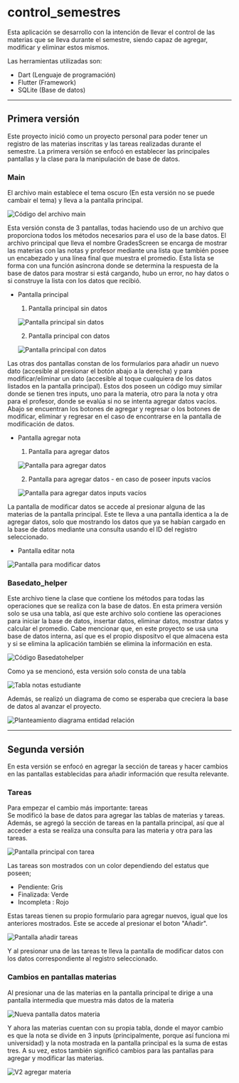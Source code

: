 # control_semestres

Esta aplicación se desarrollo con la intención de llevar el control de las materias que se lleva durante el semestre, siendo capaz de agregar, modificar y eliminar estos mismos.

Las herramientas utilizadas son:
- Dart (Lenguaje de programación)
- Flutter (Framework)
- SQLite (Base de datos)

---

## Primera versión
Este proyecto inició como un proyecto personal para poder tener un registro de las materias inscritas y las tareas realizadas durante el semestre. La primera versión se enfocó en establecer las principales pantallas y la clase para la manipulación de base de datos.

### Main

El archivo main establece el tema oscuro (En esta versión no se puede cambair el tema) y lleva a la pantalla principal.

![Código del archivo main](./doc-media/V1-main.png)

Esta versión consta de 3 pantallas, todas haciendo uso de un archivo que proporciona todos los métodos necesarios para el uso de la base datos. El archivo principal que lleva el nombre GradesScreen se encarga de mostrar las materias con las notas y profesor mediante una lista que también posee un encabezado y una línea final que muestra el promedio. Esta lista se forma con una función asíncrona donde se determina la respuesta de la base de datos para mostrar si está cargando, hubo un error, no hay datos o si construye la lista con los datos que recibió.

- Pantalla principal

  1. Pantalla principal sin datos


  ![Pantalla principal sin datos](./doc-media/V1-pantalla-principal.png)


  2. Pantalla principal con datos


  ![Pantalla principal con datos](./doc-media/V1-pantalla-principal-datos.png)


Las otras dos pantallas constan de los formularios para añadir un nuevo dato (accesible al presionar el botón abajo a la derecha) y para modificar/eliminar un dato (accesible al toque cualquiera de los datos listados en la pantalla principal). Estos dos poseen un código muy similar donde se tienen tres inputs, uno para la materia, otro para la nota y otra para el profesor, donde se evalúa si no se intenta agregar datos vacíos. Abajo se encuentran los botones de agregar y regresar o los botones de modificar, eliminar y regresar en el caso de encontrarse en la pantalla de modificación de datos.

- Pantalla agregar nota

    1. Pantalla para agregar datos


    ![Pantalla para agregar datos](./doc-media/V1-agregar-materia.png)


    2. Pantalla para agregar datos - en caso de poseer inputs vacíos


    ![Pantalla para agregar datos inputs vacíos](./doc-media/V1-agregar-materia-error.png)


La pantalla de modificar datos se accede al presionar alguna de las materias de la pantalla principal. Este te lleva a una pantalla identica a la de agregar datos, solo que mostrando los datos que ya se habían cargado en la base de datos mediante una consulta usando el ID del registro seleccionado.

- Pantalla editar nota


![Pantalla para modificar datos](./doc-media/V1-agregar-materia-dato.png)


### Basedato_helper
Este archivo tiene la clase que contiene los métodos para todas las operaciones que se realiza con la base de datos. En esta primera versión solo se usa una tabla, así que este archivo solo contiene las operaciones para iniciar la base de datos, insertar datos, eliminar datos, mostrar datos y calcular el promedio.
Cabe mencionar que, en este proyecto se usa una base de datos interna, así que es el propio dispositvo el que almacena esta y si se elimina la aplicación también se elimina la información en esta.

![Código Basedatohelper](./doc-media/V1-basedatohelper.png)

Como ya se mencionó, esta versión solo consta de una tabla

![Tabla notas estudiante](./doc-media/V1-DB.png)

Además, se realizó un diagrama de como se esperaba que creciera la base de datos al avanzar el proyecto.

![Planteamiento diagrama entidad relación](./doc-media/V1-ER-planteamiento.png)

---

## Segunda versión
En esta versión se enfocó en agregar la sección de tareas y hacer cambios en las pantallas establecidas para añadir información que resulta relevante.

### Tareas
Para empezar el cambio más importante: tareas\
Se modificó la base de datos para agregar las tablas de materias y tareas. Además, se agregó la sección de tareas en la pantalla principal, así que al acceder a esta se realiza una consulta para las materia y otra para las tareas.

![Pantalla principal con tarea](./doc-media/V2-pantalla-principal.jpg)

Las tareas son mostrados con un color dependiendo del estatus que poseen;
- Pendiente: Gris
- Finalizada: Verde
- Incompleta : Rojo

Estas tareas tienen su propio formulario para agregar nuevos, igual que los anteriores mostrados. Este se accede al presionar el boton "Añadir".

![Pantalla añadir tareas](./doc-media/V2-agregar-tarea.jpg)

Y al presionar una de las tareas te lleva la pantalla de modificar datos con los datos correspondiente al registro seleccionado.

### Cambios en pantallas materias
Al presionar una de las materias en la pantalla principal te dirige a una pantalla intermedia que muestra más datos de la materia

![Nueva pantalla datos materia](./doc-media/V2-materia-detalle.jpg)

Y ahora las materias cuentan con su propia tabla, donde el mayor cambio es que la nota se divide en 3 inputs (principalmente, porque así funciona mi universidad) y la nota mostrada en la pantalla principal es la suma de estas tres. A su vez, estos también significó cambios para las pantallas para agregar y modificar las materias.

![V2 agregar materia](./doc-media/V2-agregar-materia.jpg)